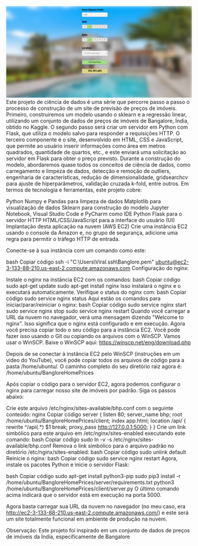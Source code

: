 <img src="BHP_website.PNG">
Este projeto de ciência de dados é uma série que percorre passo a passo o processo de construção de um site de previsão de preços de imóveis. Primeiro, construiremos um modelo usando o sklearn e a regressão linear, utilizando um conjunto de dados de preços de imóveis de Bangalore, Índia, obtido no Kaggle. O segundo passo será criar um servidor em Python com Flask, que utiliza o modelo salvo para responder a requisições HTTP. O terceiro componente é o site, desenvolvido em HTML, CSS e JavaScript, que permite ao usuário inserir informações como área em metros quadrados, quantidade de quartos, etc., e este enviará uma solicitação ao servidor em Flask para obter o preço previsto. Durante a construção do modelo, abordaremos quase todos os conceitos de ciência de dados, como carregamento e limpeza de dados, detecção e remoção de outliers, engenharia de características, redução de dimensionalidade, gridsearchcv para ajuste de hiperparâmetros, validação cruzada k-fold, entre outros. Em termos de tecnologia e ferramentas, este projeto cobre:

Python
Numpy e Pandas para limpeza de dados
Matplotlib para visualização de dados
Sklearn para construção do modelo
Jupyter Notebook, Visual Studio Code e PyCharm como IDE
Python Flask para o servidor HTTP
HTML/CSS/JavaScript para a interface do usuário (UI)
Implantação desta aplicação na nuvem (AWS EC2)
Crie uma instância EC2 usando o console da Amazon e, no grupo de segurança, adicione uma regra para permitir o tráfego HTTP de entrada.

Conecte-se à sua instância com um comando como este:

bash
Copiar código
ssh -i "C:\Users\Viral\.ssh\Banglore.pem" ubuntu@ec2-3-133-88-210.us-east-2.compute.amazonaws.com
Configuração do nginx:

Instale o nginx na instância EC2 com os comandos:
bash
Copiar código
sudo apt-get update
sudo apt-get install nginx
Isso instalará o nginx e o executará automaticamente. Verifique o status do nginx com:
bash
Copiar código
sudo service nginx status
Aqui estão os comandos para iniciar/parar/reiniciar o nginx:
bash
Copiar código
sudo service nginx start
sudo service nginx stop
sudo service nginx restart
Quando você carregar a URL da nuvem no navegador, verá uma mensagem dizendo "Welcome to nginx". Isso significa que o nginx está configurado e em execução.
Agora você precisa copiar todo o seu código para a instância EC2. Você pode fazer isso usando o Git ou copiando os arquivos com o WinSCP. Vamos usar o WinSCP. Baixe o WinSCP aqui: https://winscp.net/eng/download.php

Depois de se conectar à instância EC2 pelo WinSCP (instruções em um vídeo do YouTube), você pode copiar todos os arquivos de código para a pasta /home/ubuntu/. O caminho completo do seu diretório raiz agora é: /home/ubuntu/BangloreHomePrices

Após copiar o código para o servidor EC2, agora podemos configurar o nginx para carregar nosso site de imóveis por padrão. Siga os passos abaixo:

Crie este arquivo /etc/nginx/sites-available/bhp.conf com o seguinte conteúdo:
nginx
Copiar código
server {
    listen 80;
    server_name bhp;
    root /home/ubuntu/BangloreHomePrices/client;
    index app.html;
    location /api/ {
         rewrite ^/api(.*) $1 break;
         proxy_pass http://127.0.0.1:5000;
    }
}
Crie um link simbólico para este arquivo em /etc/nginx/sites-enabled executando este comando:
bash
Copiar código
sudo ln -v -s /etc/nginx/sites-available/bhp.conf
Remova o link simbólico para o arquivo padrão no diretório /etc/nginx/sites-enabled:
bash
Copiar código
sudo unlink default
Reinicie o nginx:
bash
Copiar código
sudo service nginx restart
Agora, instale os pacotes Python e inicie o servidor Flask:

bash
Copiar código
sudo apt-get install python3-pip
sudo pip3 install -r /home/ubuntu/BangloreHomePrices/server/requirements.txt
python3 /home/ubuntu/BangloreHomePrices/client/server.py
O último comando acima indicará que o servidor está em execução na porta 5000.

Agora basta carregar sua URL da nuvem no navegador (no meu caso, era http://ec2-3-133-88-210.us-east-2.compute.amazonaws.com/) e este será um site totalmente funcional em ambiente de produção na nuvem.

Observação: Este projeto foi inspirado em um conjunto de dados de preços de imóveis da Índia, especificamente de Bangalore
